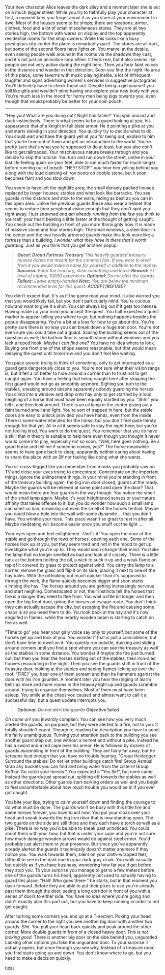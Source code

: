 Your new character Alice leaves the dark alley and a moment later she is out on a much bigger street. While you try to faithfully play your character at first, a moment later you forget about it as you stare at your environment in awe. Most of the houses seem to be shops; there are weapons, armor, clothes, food and a lot of small miscellaneous stores. They are all two stories high, the bottom with wares on display and the top apparently residential rooms for the shop owners. While this looks like a busy prestigious city center the place is remarkably quiet. The stores are all dark, but some of the second floors have lights on. You marvel at the details, even seeing people walk around in the rooms via the shadows they cast, and it's not just an animation loop either. It feels real, but it also seems like people are not very active during the night here. Then you hear faint voices in the distance and wander in that direction. Soon you find the night life area of this place, some taverns with music playing inside, a lot of infrequent laughter and signs advertising women's services in suggestive pictograms. You'll definitely have to check those out. Despite being a girl yourself you still like girls and wouldn't mind having one explore your new body with you. You're much less in the mood for horny men being pigs towards you, even though that would probably be better for your coin pouch.

---

"Hey you! What are you doing out? Night has fallen!" You spin around and duck instinctively. There is what seems to be a guard looking at you, his appearance that of a knight in full plate armor. He it pointing a pike at you and starts walking in your direction. You quickly try to decide what to do. You could wait and have the guard yell at you for being out, explain to him that you're from out of town and get an introduction to the world. You're pretty sure that's what you're supposed to do at least, but you also don't like to get railroaded. Your mischievous nature breaks through and you decide to skip the tutorial. You turn and run down the street, unlike in your last life feeling quick on your feet, able to run much faster for much longer before running out of breath. "HEY! STOP!" you hear him yelling behind you along with the loud clanking of iron boots on cobble stone, but it soon becomes faint and you slow down.

You seem to have left the nightlife area; the small densely packed houses replaced by larger houses; stables and what look like barracks. You see guards in the distance and stick to the walls, hiding as best as you can in this open area. Unlike the previous guards these also wear a helmet that seems to reduce their peripheral vision enough that they don't spot you right away. *I just spawned and am already running from the law* you think to yourself, your heart beating a little faster at the thought of getting caught. You check out the building in front of you more thoroughly now. It is made of massive stone and four stories high. The small windows, a steel door in the center and the two heavily armored guards make this look more like a fortress than a building. *I wonder what they have in there that's worth guarding.* Just as you think that you get another popup.

> ***Quest: Droan Fortress Treasury***
> *This heavily guarded treasury houses riches not meant for the common folk.*
> *If you were to steal from it you would make a name for yourself in addition to the money.*
> ***Success:*** *Enter the treasury, steal something and leave*
> ***Reward:*** *+1 level of infamy, 10000 experience*
> ***Optional:*** *Do not alert the guards*
> ***Failure:*** *Leave empty-handed*
> ***Note:*** *You are below the minimum recommended level for this quest.*
> ***ACCEPT/REFUSE?***

You didn't expect that. It's as if the game read your mind. It also warned you that you would likely fail, but you don't particularly mind. You're curious now and want to give it a shot. You can always log out if it gets too intense. Having made up your mind you accept the quest. You half expected a quest marker to appear telling you where to go, but nothing happens besides the popup disappearing. You're a bit at a loss for how to go about this. You're pretty sure there is no way you can break down a huge iron door. You're not even sure you could take out a guard. Scaling the building seems out of the question as well; the bottom floor is smooth stone without windows and you lack a roped hook. *Maybe I can find one?* You have no idea where to look. Buying one from one of the shops seems reasonable, but that would mean delaying the quest until tomorrow and you don't feel like waiting.

You pace around trying to think of something, only to get interrupted as a guard gets dangerously close to you. You're not sure what their vision range is, but it felt a lot better to hide around a corner than to trust not to get caught again. You have a feeling that being caught here after skipping the first guard would not go as smoothly anymore. Sighing you turn to the stables, sneaking around despite apparently nobody guarding the horses. You climb into a window and drop onto hay only to get startled by a loud neighing of a horse that must have been equally startled by you. "Shh!" you tell it and then look around. There is an oil lamp in the center giving out a faint burned smell and light. You're sort of trapped in here, but the stable doors are easy to unlock provided you have hands, even from the inside. There is some water intended for the horse, but you don't feel quite thirsty enough for that yet. All in all it seems safe to stay the night here, but you're not feeling tired. You want to do the quest. You remember that you do have a skill that in theory is suitable to help here even though you thought it never would come into play, especially not so soon. "Well, here goes nothing. Be a good horse and tell me if someone comes, yes?" The horse meanwhile seems to have gone back to sleep, apparently neither caring about having to share the place with an Elf nor feeling like doing what she wants.

You sit cross-legged like you remember from monks you probably saw on TV and close your eyes trying to concentrate. Concentrate on the important things, ignore the unimportant things. In your mind you're standing in front of the treasury building again, the big iron door closed, guards at the ready. Maybe the guards will be relieved at some point and open the door? That would mean there are four guards in the way though. You notice the smell of the small lamp again. Maybe it's your heightened senses or your nature affinity that takes offense to it, but you do wonder how such a small lamp can smell so bad, drowning out even the smell of the horses tenfold. Maybe you could blow a hole into the wall with some dynamite ... that you don't have. You wrinkle your nose. This place wasn't so great to rest in after all. Maybe meditating will become easier once you snuff out the light ....

Your eyes open and feel enlightened. *That's it!* You open the door of the stable and go through the rows of horses, opening each one. Some of the horses look up at you, but they seem tired and not in the mood to get up investigate what you're up to. They would soon change their mind. You take the lamp that no longer smelled as bad and look at it closely. There is a little tank at the bottom holding the oil, a wick to suck it up and a weak flame on top of it covered by glass to protect against wind. You carry the lamp to a corner, remove the glass and flip it on its side, placing it next to one of the hay bales. With the oil leaking out much quicker than it's supposed to through the wick, the flame quickly becomes bigger and soon starts climbing the hay. The horses around you are getting increasingly nervous and start neighing. Domesticated or not, their instincts tell the horses that fire is a danger they need to flee from. You wait a little bit longer and then open the big front door, giving the horses an escape route. You don't think they can actually escape the city, but escaping the fire and causing some chaos is all you need them to do. You look back at the hay and it's now engulfed in flames, while the nearby wooden beam is starting to catch on fire as well.

"Time to go" you hear your girly voice say only to yourself, but some of the horses get up and look at you. You wonder if that is just a coincidence, but don't have time to dwell on it. You quickly run outside, ducking and sliding around corners until you find a spot where you can see the treasury as well as the stables in some distance. You wonder if maybe the fire just burned out, but then you hear the horses darting out of the stables, their iron-clad hooves resounding in the night. Then you see the guards shift in front of the treasury door, looking at the stables and seeing flames licking up over the roof. "FIRE!" you hear one of them scream and then he hammers against the door with his iron gauntlet. A moment later you hear the ringing of alarm bells as more and more rooms in the treasury light up and guards scramble around, trying to organize themselves. Most of them must have been asleep. You smile at the chaos you caused and almost want to call it a successful day, but a quest update interrupts you.

> ***Optional:*** ~~*Do not alert the guards*~~ **Objective failed**

*Oh come on!* you inwardly complain. You can see how you very much alerted the guards, on purpose, but they were alerted to a fire, not to you. It totally shouldn't count. Though re-reading the description you have to admit it's fairly unambiguous. Turning your attention back to the building you see another guard step out, one without a helmet and without a pike. Instead he has a sword and a red cape over his armor. He is followed by dozens of guards assembling in front of the building. They are fairly far away, but he screams loud enough that you have no trouble hearing. "Group Heidegger! Surround the stables! Do not let other buildings catch fire! Group Asmus! Grab any buckets you can find and bring water from the cistern! Group Koffka! Go catch your horses." You expected a "Yes Sir!", but none came. Instead the guards just spread out, splitting off towards the stables as well as other directions. Other guards start barking orders as well and you begin to feel uncomfortable about how much trouble you would be in if you ever got caught.

You bite your lips, trying to calm yourself down and finding the courage to do what must be done. The guards won't be busy with this little fire and some horses forever, you have to act now. You put your cloak over your head and sneak towards the big iron door that is now standing open. The two guards on the side are still there and they each have a torch as well as a pike. There is no way you'd be able to sneak past unnoticed. You could shoot them with your bow, but that is under your cape and you're not sure how much damage wooden arrows would do against steel armor. You'd probably just alert them to your presence. But since you've apparently already alerted the guards it technically doesn't matter anymore if they notice you. You walk towards them, silent on your cloth-wrapped feet, difficult to see in the dark due to your dark gray cloak. You walk casually but quickly as if you have business, wondering how far you'd get before they stop you. To your surprise you manage to get to a few meters before one of the guards turns his head, apparently not used to actually having to guard this place. "Halt! Who goes there-" he starts, but in that moment you dash forward. Before they are able to put their pikes to use you're already past them through the door, seeing a long corridor in front of you with a series of doors to either side. You have no idea where you're going and didn't exactly plan this part out, but you have to keep running in order to not get caught.

After turning some corners you end up at a T-section. Poking your head around the corner to the right you see another big door with another two guards. *Shit.* You pull your head back quickly and peak around the other corner. More double guards in front of a closed heavy door. *This is not looking good.* There is another big door on the side behind you, unguarded. Lacking other options you take the unguarded door. To your surprise it actually opens, but once through you see why. Instead of a treasure room you find stairs going up and down. You don't know where to go, but you need to make a decision quickly.

[next](ch4.md)